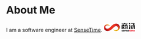# About Me

I am a software engineer at [SenseTime](https://www.sensetime.com/en). <a href='https://www.sensetime.com/en'><img src='./images/sensetime.png' style='width: 6em;'></a>

<!--
## Research

- I am working on [Model-Based Deep Learning](https://www.weizmann.ac.il/math/yonina/model-based-deep-learning) and [Non-Intrusive Load Monitoring](http://nilmworkshop.org).
- My research interests include **Signal Processing** and **Deep Learning**. <a href='https://scholar.google.com/citations?hl=en&user=rgV2Ez4AAAAJ&view_op=list_works&sortby=pubdate'><img src="https://img.shields.io/endpoint?logo=Google%20Scholar&url=https%3A%2F%2Fcdn.jsdelivr.net%2Fgh%2Fqiutianyu%2Fqiutianyu.github.io@google-scholar-stats%2Fgs_data_shieldsio.json&labelColor=f6f6f6&color=9cf&style=flat&label=citations"></a>

## Engineering

- I also lead a small engineering team developing different AI applications.

## Contact

Please drop by my office at [RB313a CUHKSZ](https://www.cuhk.edu.cn/en) or email me at [tqiu@connect.ust.hk](mailto:tqiu@connect.ust.hk) if you would like to collaborate.

-->
